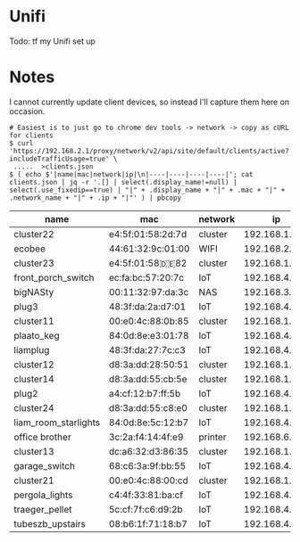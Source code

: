Unifi
=====

Todo: tf my Unifi set up

Notes
=====

I cannot currently update client devices, so instead I'll capture them here on occasion.

```
# Easiest is to just go to chrome dev tools -> network -> copy as cURL for clients
$ curl 'https://192.168.2.1/proxy/network/v2/api/site/default/clients/active?includeTrafficUsage=true' \
 .....  >clients.json
$ ( echo $'|name|mac|network|ip|\n|----|----|----|----|'; cat clients.json | jq -r '.[] | select(.display_name!=null) | select(.use_fixedip==true) | "|" + .display_name + "|" + .mac + "|" + .network_name + "|" + .ip + "|"' ) | pbcopy
```

|name|mac|network|ip|
|----|----|----|----|
|cluster22|e4:5f:01:58:2d:7d|cluster|192.168.1.25|
|ecobee|44:61:32:9c:01:00|WIFI|192.168.2.105|
|cluster23|e4:5f:01:58:de:82|cluster|192.168.1.26|
|front_porch_switch|ec:fa:bc:57:20:7c|IoT|192.168.4.103|
|bigNASty|00:11:32:97:da:3c|NAS|192.168.3.2|
|plug3|48:3f:da:2a:d7:01|IoT|192.168.4.114|
|cluster11|00:e0:4c:88:0b:85|cluster|192.168.1.19|
|plaato_keg|84:0d:8e:e3:01:78|IoT|192.168.4.110|
|liamplug|48:3f:da:27:7c:c3|IoT|192.168.4.112|
|cluster12|d8:3a:dd:28:50:51|cluster|192.168.1.21|
|cluster14|d8:3a:dd:55:cb:5e|cluster|192.168.1.23|
|plug2|a4:cf:12:b7:ff:5b|IoT|192.168.4.107|
|cluster24|d8:3a:dd:55:c8:e0|cluster|192.168.1.27|
|liam_room_starlights|84:0d:8e:5c:12:b7|IoT|192.168.4.104|
|office brother|3c:2a:f4:14:4f:e9|printer|192.168.6.9|
|cluster13|dc:a6:32:d3:86:35|cluster|192.168.1.22|
|garage_switch|68:c6:3a:9f:bb:55|IoT|192.168.4.101|
|cluster21|00:e0:4c:88:00:cd|cluster|192.168.1.24|
|pergola_lights|c4:4f:33:81:ba:cf|IoT|192.168.4.100|
|traeger_pellet|5c:cf:7f:c6:d9:2b|IoT|192.168.4.106|
|tubeszb_upstairs|08:b6:1f:71:18:b7|IoT|192.168.4.108|
